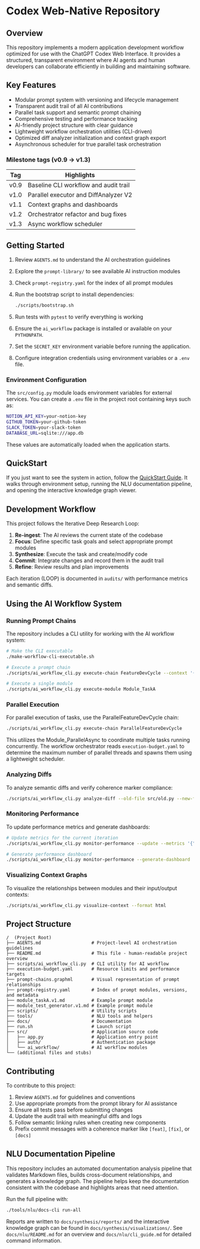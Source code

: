 # Codex Web-Native Repository

## Overview

This repository implements a modern application development workflow optimized for use with the ChatGPT Codex Web Interface. It provides a structured, transparent environment where AI agents and human developers can collaborate efficiently in building and maintaining software.

## Key Features

- Modular prompt system with versioning and lifecycle management
- Transparent audit trail of all AI contributions
- Parallel task support and semantic prompt chaining
- Comprehensive testing and performance tracking
- AI-friendly project structure with clear guidance
- Lightweight workflow orchestration utilities (CLI-driven)
- Optimized diff analyzer initialization and context graph export
- Asynchronous scheduler for true parallel task orchestration

### Milestone tags (v0.9 → v1.3)

| Tag | Highlights |
| --- | ---------- |
| v0.9 | Baseline CLI workflow and audit trail |
| v1.0 | Parallel executor and DiffAnalyzer V2 |
| v1.1 | Context graphs and dashboards |
| v1.2 | Orchestrator refactor and bug fixes |
| v1.3 | Async workflow scheduler |

## Getting Started

1. Review `AGENTS.md` to understand the AI orchestration guidelines
2. Explore the `prompt-library/` to see available AI instruction modules
3. Check `prompt-registry.yaml` for the index of all prompt modules
4. Run the bootstrap script to install dependencies:

   ```bash
   ./scripts/bootstrap.sh
   ```

5. Run tests with `pytest` to verify everything is working
6. Ensure the `ai_workflow` package is installed or available on your `PYTHONPATH`.
7. Set the `SECRET_KEY` environment variable before running the application.
8. Configure integration credentials using environment variables or a `.env` file.

### Environment Configuration

The `src/config.py` module loads environment variables for external services. You
can create a `.env` file in the project root containing keys such as:

```bash
NOTION_API_KEY=your-notion-key
GITHUB_TOKEN=your-github-token
SLACK_TOKEN=your-slack-token
DATABASE_URL=sqlite:///app.db
```

These values are automatically loaded when the application starts.

## QuickStart

If you just want to see the system in action, follow the [QuickStart Guide](docs/quickstart.md). It walks through environment setup, running the NLU documentation pipeline, and opening the interactive knowledge graph viewer.

## Development Workflow

This project follows the Iterative Deep Research Loop:

1. **Re-ingest**: The AI reviews the current state of the codebase
2. **Focus**: Define specific task goals and select appropriate prompt modules
3. **Synthesize**: Execute the task and create/modify code
4. **Commit**: Integrate changes and record them in the audit trail
5. **Refine**: Review results and plan improvements

Each iteration (LOOP) is documented in `audits/` with performance metrics and semantic diffs.

## Using the AI Workflow System

### Running Prompt Chains

The repository includes a CLI utility for working with the AI workflow system:

```bash
# Make the CLI executable
./make-workflow-cli-executable.sh

# Execute a prompt chain
./scripts/ai_workflow_cli.py execute-chain FeatureDevCycle --context '{"feature": "user-authentication"}'

# Execute a single module
./scripts/ai_workflow_cli.py execute-module Module_TaskA
```

### Parallel Execution

For parallel execution of tasks, use the ParallelFeatureDevCycle chain:

```bash
./scripts/ai_workflow_cli.py execute-chain ParallelFeatureDevCycle
```

This utilizes the Module_ParallelAsync to coordinate multiple tasks running concurrently.
The workflow orchestrator reads `execution-budget.yaml` to determine the
maximum number of parallel threads and spawns them using a lightweight
scheduler.

### Analyzing Diffs

To analyze semantic diffs and verify coherence marker compliance:

```bash
./scripts/ai_workflow_cli.py analyze-diff --old-file src/old.py --new-file src/new.py --marker feat
```

### Monitoring Performance

To update performance metrics and generate dashboards:

```bash
# Update metrics for the current iteration
./scripts/ai_workflow_cli.py monitor-performance --update --metrics '{"test_count": 42, "code_coverage": 85}'

# Generate performance dashboard
./scripts/ai_workflow_cli.py monitor-performance --generate-dashboard
```

### Visualizing Context Graphs

To visualize the relationships between modules and their input/output contexts:

```bash
./scripts/ai_workflow_cli.py visualize-context --format html
```

## Project Structure

```
/  (Project Root)
├── AGENTS.md                   # Project-level AI orchestration guidelines
├── README.md                   # This file - human-readable project overview
├── scripts/ai_workflow_cli.py  # CLI utility for AI workflow
├── execution-budget.yaml       # Resource limits and performance targets
├── prompt-chains.graphml       # Visual representation of prompt relationships
├── prompt-registry.yaml        # Index of prompt modules, versions, and metadata
├── module_taskA.v1.md          # Example prompt module
├── module_test_generator.v1.md # Example prompt module
├── scripts/                    # Utility scripts
├── tools/                      # NLU tools and helpers
├── docs/                       # Documentation
├── run.sh                      # Launch script
├── src/                        # Application source code
│   ├── app.py                  # Application entry point
│   ├── auth/                   # Authentication package
│   └── ai_workflow/            # AI workflow modules
└── (additional files and stubs)
```

## Contributing

To contribute to this project:

1. Review `AGENTS.md` for guidelines and conventions
2. Use appropriate prompts from the prompt library for AI assistance
3. Ensure all tests pass before submitting changes
4. Update the audit trail with meaningful diffs and logs
5. Follow semantic linking rules when creating new components
6. Prefix commit messages with a coherence marker like `[feat]`, `[fix]`, or `[docs]`

## NLU Documentation Pipeline

This repository includes an automated documentation analysis pipeline that
validates Markdown files, builds cross-document relationships, and generates a
knowledge graph. The pipeline helps keep the documentation consistent with the
codebase and highlights areas that need attention.

Run the full pipeline with:

```bash
./tools/nlu/docs-cli run-all
```

Reports are written to `docs/synthesis/reports/` and the interactive knowledge
graph can be found in `docs/synthesis/visualizations/`. See
`docs/nlu/README.md` for an overview and `docs/nlu/cli_guide.md` for detailed
command information.
